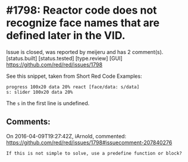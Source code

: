 
#1798: Reactor code does not recognize face names that are defined later in the VID.
================================================================================
Issue is closed, was reported by meijeru and has 2 comment(s).
[status.built] [status.tested] [type.review] [GUI]
<https://github.com/red/red/issues/1798>

See this snippet, taken from Short Red Code Examples:

```
progress 100x20 data 20% react [face/data: s/data]
s: slider 100x20 data 20%
```

The `s` in the first line is undefined.



Comments:
--------------------------------------------------------------------------------

On 2016-04-09T19:27:42Z, iArnold, commented:
<https://github.com/red/red/issues/1798#issuecomment-207840276>

    If this is not simple to solve, use a predefine function or block?

